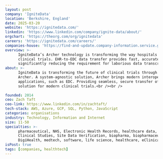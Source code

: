```yaml
---
layout: post
company: 'IgniteData'
location: 'Berkshire, England'
date: 2025-03-20
website: 'https://ignitedata.com/'
linkedin: 'https://www.linkedin.com/company/ignite-data/about/'
orgchart: 'https://theorg.com/org/ignitedata'
careers: 'https://ignitedata.com/careers/'
companies-house: 'https://find-and-update.company-information.service.gov.uk/company/09054143'
overview: >-
      IgniteData’s Archer technology is transforming the way hospitals and research sites transfer data for 
      clinical trials. EHR-to-EDC data transfer provides fast, accurate patient data for clinical studies, 
      significantly reducing the requirement for laborious data transcription and source data verification (SDV).
about: >-
      IgniteData is transforming the future of clinical trials through its cloud-based Virtual Research Assistant, 
      Archer. A system-agnostic solution, Archer brings modern interoperability between EHR and key research 
      applications, such as EDC. Providing seamless, secure transfer of clinical data, Archer is the global EHR-to-EDC 
      solution for modern clinical trials.<br /><br />
  
founded: 2014
ceo: Zach Taft
ceo-link: https://www.linkedin.com/in/zachtaft/
tech-stack: AWS, Azure, GCP, SQL, Python, JavaScript 
categories: organisations
industry: Technology, Information and Internet
size: 11-50
specialties: >-
      pharmaceutical, NHS, Electronic Health Records, healthcare data, Clinical Research, Clinical Trials, 
      Clinical Studies, Site Data Verification, biopharma, biopharmaceutical, EHR, EMR, EHR2EDC, interoperability, 
      DigiHealth, medtech, software, life science, healthcare, eClinical, and TrialTech
isPost: true
tags: [companies, healthtech]
---
```


